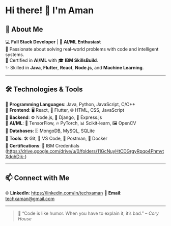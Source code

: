 # Hi there! 👋 I'm Aman  

## 🚀 About Me  
💻 **Full Stack Developer** | 🤖 **AI/ML Enthusiast**  
🌱 Passionate about solving real-world problems with code and intelligent systems.  
📜 Certified in **AI/ML** with 🎓 **IBM SkillsBuild**.  
✨ Skilled in **Java**, **Flutter**, **React**, **Node.js**, and **Machine Learning**.  

---

## 🛠️ Technologies & Tools  
🔹 **Programming Languages**: Java, Python, JavaScript, C/C++  
🔹 **Frontend**: 🖥️ React, 📱 Flutter, 🌐 HTML, CSS, JavaScript  
🔹 **Backend**: ⚙️ Node.js, 🐍 Django, 🚀 Express.js  
🔹 **AI/ML**: 🧠 TensorFlow, 🔥 PyTorch, 📊 Scikit-learn, 🖼️ OpenCV  
🔹 **Databases**: 🗄️ MongoDB, MySQL, SQLite  
🔹 **Tools**: 🛠️ Git, 📝 VS Code, 📮 Postman, 🐳 Docker  
🔹 **Certifications**: 🏅 IBM Credentials (https://drive.google.com/drive/u/0/folders/11GcNuyHtCDGrgyRpqo4PhmvtXdqhDik-)

---

## 📫 Connect with Me  
🌐 **LinkedIn**: https://linkedin.com/in/techxaman
📧 **Email**: techxaman@gmail.com

---

> 🌟 “Code is like humor. When you have to explain it, it’s bad.” – *Cory House*  

<!---
amanXtech/amanXtech is a ✨ special ✨ repository because its `README.md` (this file) appears on your GitHub profile.
You can click the Preview link to take a look at your changes.
--->
